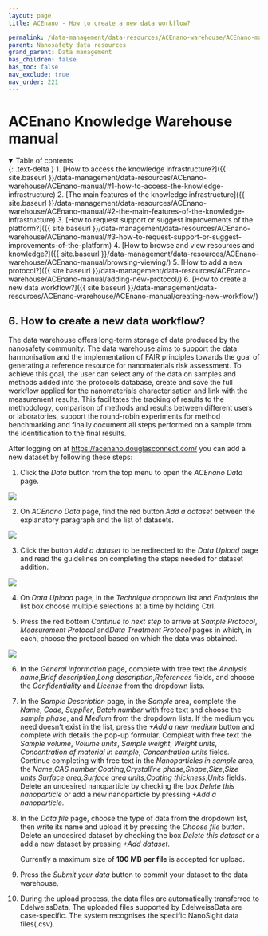 ```yaml
---
layout: page
title: ACEnano - How to create a new data workflow?

permalink: /data-management/data-resources/ACEnano-warehouse/ACEnano-manual/creating-new-workflow/
parent: Nanosafety data resources
grand_parent: Data management
has_children: false
has_toc: false
nav_exclude: true
nav_order: 221
---
```

# ACEnano Knowledge Warehouse manual

<details open markdown="block">
  <summary>
    Table of contents
  </summary>
  {: .text-delta }
1. [How to access the knowledge infrastructure?]({{ site.baseurl }}/data-management/data-resources/ACEnano-warehouse/ACEnano-manual/#1-how-to-access-the-knowledge-infrastructure)
2. [The main features of the knowledge infrastructure]({{ site.baseurl }}/data-management/data-resources/ACEnano-warehouse/ACEnano-manual/#2-the-main-features-of-the-knowledge-infrastructure)
3. [How to request support or suggest improvements of the platform?]({{ site.baseurl }}/data-management/data-resources/ACEnano-warehouse/ACEnano-manual/#3-how-to-request-support-or-suggest-improvements-of-the-platform)
4. [How to browse and view resources and knowledge?]({{ site.baseurl }}/data-management/data-resources/ACEnano-warehouse/ACEnano-manual/browsing-viewing/)
5. [How to add a new protocol?]({{ site.baseurl }}/data-management/data-resources/ACEnano-warehouse/ACEnano-manual/adding-new-protocol/)
6. [How to create a new data workflow?]({{ site.baseurl }}/data-management/data-resources/ACEnano-warehouse/ACEnano-manual/creating-new-workflow/)
</details>

## 6. How to create a new data workflow?
The data warehouse offers long-term storage of data produced by the nanosafety community. The data warehouse aims to support the data harmonisation and the implementation of FAIR principles towards the goal of generating a reference resource for nanomaterials risk assessment.
To achieve this goal, the user can select any of the data on samples and methods added into the protocols database, create and save the full workflow applied for the nanomaterials characterisation and link with the measurement results. This facilitates the tracking of results to the methodology, comparison of methods and results between different users or laboratories, support the round-robin experiments for method benchmarking and finally document all steps performed on a sample from the identification to the final results.

After logging on at https://acenano.douglasconnect.com/ you can add a new dataset by following these steps:

1. Click the *Data* button from the top menu to open the *ACEnano Data* page.
<img src="{{ site.baseurl }}/images/data-management/ACEnano-manual/IntroNew.png" class="image--manual">

2. On *ACEnano Data* page, find the red button *Add a dataset* between the explanatory paragraph and the list of datasets.
<img src="{{ site.baseurl }}/images/data-management/ACEnano-manual/DataNew.png" class="image--manual">

3. Click the button *Add a dataset* to be redirected to the *Data Upload* page and read the guidelines on completing the steps needed for dataset addition.
<img src="{{ site.baseurl }}/images/data-management/ACEnano-manual/DataUp.png" class="image--manual">

4. On *Data Upload* page, in the *Technique* dropdown list and  *Endpoints* the list box choose multiple selections at a time by holding Ctrl.

5. Press the red bottom *Continue to next step* to arrive at *Sample Protocol*, *Measurement Protocol* and*Data Treatment Protocol* pages in which, in each, choose the protocol based on which the data was obtained.
<img src="{{ site.baseurl }}/images/data-management/ACEnano-manual/DataSample.png" class="image--manual">

6. In the *General information* page, complete with free text the *Analysis name*,*Brief description*,*Long description*,*References* fields, and choose the *Confidentiality* and *License* from the dropdown lists.

7. In the *Sample Description* page, in the *Sample* area, complete the *Name*, *Code*, *Supplier*, *Batch number* with free text and choose the *sample phase*, and *Medium* from the dropdown lists. If the medium you need doesn't exist in the list, press the *+Add a new medium* button and complete with details the pop-up formular. Compleat with free text the *Sample volume*, *Volume units*, *Sample weight*, *Weight units*, *Concentration of material in sample*, *Concentration units* fields. Continue completing with free text in the *Nanoparticles in sample* area, the *Name*,*CAS number*,*Coating*,*Crystalline phase*,*Shape*,*Size*,*Size units*,*Surface area*,*Surface area units*,*Coating thickness*,*Units* fields. Delete an undesired  nanoparticle by checking the box *Delete this nanoparticle* or add a new nanoparticle by pressing *+Add a nanoparticle*.

8. In the *Data file* page, choose the type of data from the dropdown list, then write its name and upload it by pressing the *Choose file* button. Delete an undesired dataset by checking the box *Delete this dataset* or a add a new dataset by pressing *+Add dataset*.

    Currently a maximum size of **100 MB per file** is accepted for upload.

9. Press the *Submit your data* button to commit your dataset to the data warehouse.

10. During the upload process, the data files are automatically transferred to EdelweissData. The uploaded files supported by EdelweissData are case-specific. The system recognises the specific NanoSight data files(.csv).
